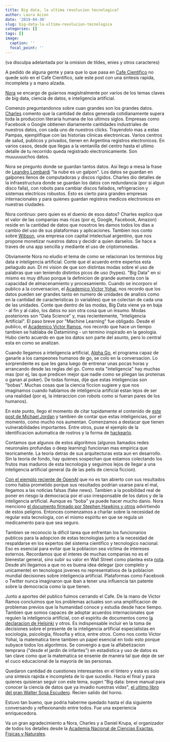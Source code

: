 ```yaml
---
title: Big data, la ultima revolucion tecnologica?
author: Laura Acion
date: '2019-04-30'
slug: big-data-la-ultima-revolucion-tecnologica
categories: []
tags: []
image:
  caption: ''
  focal_point: ''
---
```


(va disculpa adelantada por la omision de tildes, enies y otros caracteres)

A pedido de alguna gente y para que lo que pasa en [Cafe Cientifico](https://www.ancefn.org.ar/contenido.asp?id=2547) no quede solo en el Cafe Cientifico, sale este post con una sintesis rapida, incompleta y a mano alzada.

[Nora](https://twitter.com/norabar) se encargo de guiarnos magistralmente por varios de los temas claves de big data, ciencia de datos, e inteligencia artificial.

Comenzo preguntandonos sobre cuan grandes son los grandes datos. [Charles](https://twitter.com/ch4rleston) comento que la cantidad de datos generada cotidianamente supera toda la produccion literaria humana de los ultimos siglos. Empresas como Facebook o Google obtienen diariamente cantidades industriales de nuestros datos, con cada uno de nuestros clicks. Trayendolo mas a estas Pampas, ejemplifique con las historias clinicas electronicas. Varios centros de salud, publicos y privados, tienen en Argentina registros electronicos. En varios casos, desde que llegas a la ventanilla del centro hasta el ultimo detalle de tu recorrido queda registrado electronicamente. Son muuuuuuchos datos.

Nora se pregunto donde se guardan tantos datos. Asi llego a mesa la frase de [Leandro Lombardi](https://twitter.com/LeanLomba) "la nube es un galpon". Los datos se guardan en galpones llenos de computadoras y discos rigidos. Charles dio detalles de la infraestructura donde se guardan los datos con redundancia (por si algun disco falla), con robots para cambiar discos fallados, refrigeracion y sistemas electricos robustos. Esto es cierto para grandes empresas internacionales y para quienes guardan registros medicos electronicos en nuestras ciudades.

Nora continuo: pero quien es el duenio de esos datos? Charles explico que el valor de las companias mas ricas (por ej, Google, Facebook, Amazon) reside en la cantidad de datos que nosotros les damos todos los dias a cambio del uso de sus plataformas y aplicaciones. Tambien nos conto sobre [Wibson](https://twitter.com/WibsonOrg), una empresa con capital intelectual argentino, que nos propone monetizar nuestros datos y decidir a quien darselos. Se hace a traves de una app sencilla y mediante el uso de criptomonedas.

Obviamente Nora no eludio el tema de como se relacionan los terminos big data e inteligencia artificial. Conte que el acuerdo entre expertos esta peliagudo aun. Di mi vision de que son distintas modas sobre el uso de palabras que van teniendo distintos picos de uso (hypes). "Big Data" en si mismo es muy difuso porque la definicion de grande aumenta con la capacidad de almacenamiento y procesamiento. Cuando se incorporo el publico a la conversacion, el [Academico Victor Yohai](https://www.ancefn.org.ar/contenido.asp?id=2011), nos recordo que los datos pueden ser grandes tanto en numero de unidades de analisis como en la cantidad de caracteristicas (o variables) que se colectan de cada una de las unidades. Conte que dentro de las modas, Big Data viene ya en baja - al fin y al cabo, los datos no son otra cosa que un insumo. Modas posteriores son "Data Science" y, mas recientemente, "Inteligencia Artificial". El paso breve por "Machine Learning" fue obligado. Desde el publico, el [Academico Victor Ramos](https://www.ancefn.org.ar/contenido.asp?id=2002), nos recordo que hace un tiempo tambien se hablaba de Datamining - un termino inspirado en la geologia. Hubo cierto acuerdo en que los datos son parte del asunto, pero lo central esta en como se analizan.

Cuando llegamos a inteligencia artificial, [Alpha Go](https://es.wikipedia.org/wiki/AlphaGo), el programa capaz de ganarle a los campeones humanos de go, se colo en la conversacion. Lo sorprendente es que les gana luego de entrenar unas pocas horas y arrancando desde las reglas del go. Como esta "inteligencia" hay muchas mas (por ej, las que predicen mejor que nadie como se pliegan las proteinas o ganan al poker). De todas formas, dije que estas inteligencias son "bobas". Muchas cosas que la ciencia ficcion sugiere y que nos imaginamos cuando hablamos de inteligencia artificial estan lejos de ser una realidad (por ej, la interaccion con robots como si fueran pares de los humanos). 

En este punto, llego el momento de citar tupidamente el contenido de [este post de Michael Jordan](https://medium.com/@mijordan3/artificial-intelligence-the-revolution-hasnt-happened-yet-5e1d5812e1e7) y tambien de contar que estas inteligencias, por el momento, como mucho nos aumentan. Comenzamos a destacar que tienen vulnerabilidades importantes. Entre otros, puse el ejemplo de la identificacion automatica de rostros y la forma de [hackearlo](https://twitter.com/nwolovick/status/1120326118442246149).

Contamos que algunos de estos algoritmos (algunos llamados redes neuronales profundas o deep learning) funcionan mas empirica que teoricamente. La teoria detras de sus arquitecturas esta aun en desarrollo. Sin la teoria de fondo, hay quienes sospechan que estamos colectando los frutos mas maduros de esta tecnologia y seguimos lejos de llegar a una inteligencia artificial general (la de las pelis de ciencia ficcion).

[Con el ejemplo reciente de OpenAI](https://openai.com/blog/better-language-models/) que no es tan abierto con sus resultados como habia prometido porque sus resultados podrian usarse para el mal, llegamos a las noticias falsas (fake news). Tambien a la posibilidad real de poner en riesgo la democracia por el uso irresponsable de los datos y de la inteligencia artificial. Aunque es "boba" ya puede hacer mucho danio. Nora menciono [el documento firmado por Stephen Hawkins y otros](https://en.wikipedia.org/wiki/Open_Letter_on_Artificial_Intelligence) advirtiendo de estos peligros. Entonces comenzamos a charlar sobre la necesidad de regular esta tecnologia, con el mismo espiritu en que se regula un medicamento para que sea seguro. 

Tambien se reconocio la dificil tarea que enfrentan los funcionarios publicos para la adopcion de estas tecnologias junto a la necesidad de respaldarse en los expertos del sistema cientifico y tecnologico nacional. Eso es esencial para evitar que la poblacion sea victima de intereses externos. Recordamos que el interes de muchas companias no es el bienestar general, sino subir su valor en Wall Street como plantea esta [nota](https://www.newyorker.com/news/letter-from-silicon-valley/jack-dorseys-ted-interview-and-the-end-of-an-era). Desde ahi llegamos a que no es buena idea delegar (por completo y unicamente) en tecnologos jovenes no representativos de la poblacion mundial decisiones sobre inteligencia artificial. Plataformas como Facebook o Twitter nunca imaginaron que iban a tener una influencia tan patente sobre la democracia como la que tienen. 

Junto a aportes del publico fuimos cerrando el Cafe. De la mano de Victor Ramos concluimos que los problemas actuales son una amplificacion de problemas previos que la humanidad conoce y estudia desde hace tiempo. Tambien que somos capaces de adoptar acuerdos internacionales que regulen la inteligencia artificial, con el espiritu de documentos como [la declaracion de Helsinki](https://www.wma.net/es/policies-post/declaracion-de-helsinki-de-la-amm-principios-eticos-para-las-investigaciones-medicas-en-seres-humanos/) y otros. Es indispensable incluir en la toma de decisiones sobre el presente de la inteligencia artificial especialistas en sociologia, psicologia, filosofia y etica, entre otros. Como nos conto Victor Yohai, la matematica tiene tambien un papel esencial en todo esto porque subyace todos los algoritmos. Se convergio a que la alfabetizacion temprana ("desde el jardin de infantes") en estadistica y uso de datos es tan clave como que la matematica se ensenie de manera tal que deje de ser el cuco educacional de la mayoria de las personas.

Quedaron cantidad de cuestiones interesantes en el tintero y esta es solo una sintesis rapida e incompleta de lo que sucedio. Hacia el final y para quienes quisieran seguir con este tema, sugeri "Big data: breve manual para conocer la ciencia de datos que ya invadio nuestras vidas", [el ultimo libro del gran Walter Sosa Escudero](https://twitter.com/wsosaescudero/status/1121523898619658240). Recien salido del horno.

Estuvo tan bueno, que podria haberme quedado hasta el dia siguiente conversando y reflexionando entre todos. Fue una experiencia enriquecedora. 

Va un gran agradecimiento a Nora, Charles y a Daniel Krupa, el organizador de todos los detalles desde la [Academia Nacional de Ciencias Exactas, Fisicas y Naturales](https://www.ancefn.org.ar/).